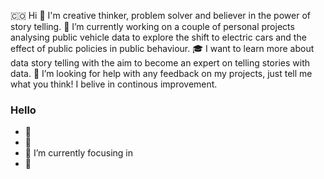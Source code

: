 
🇨🇴
Hi
💬 I'm creative thinker, problem solver and believer in the power of story telling.
🚙 I’m currently working on a couple of personal projects analysing public vehicle data to explore the shift to electric cars and the effect of public policies in public behaviour. 
🎓 I want to learn more about data story telling  with the aim to become an expert on telling stories with data. 
📖 I’m looking for help with any feedback on my projects, just tell me what you think! I belive in continous improvement. 


### Hello

- 💬
- 🔭 
- 🌱 I’m currently focusing in 
- 🤔
